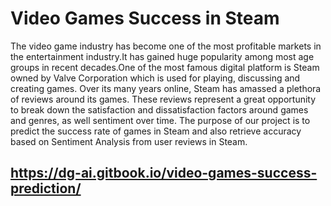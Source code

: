 # Video Games Success in Steam

The video game industry has become one of the most profitable markets in the entertainment industry.It has gained huge popularity among most age groups in recent decades.One of the most famous digital platform is Steam owned by Valve Corporation which is used for playing, discussing and creating games.
Over its many years online, Steam has amassed a plethora of reviews around its games. These reviews represent a great opportunity to break down the satisfaction and dissatisfaction factors around games and genres, as well sentiment over time.
The purpose of our project is to predict the success rate of games in Steam and also retrieve accuracy based on Sentiment Analysis from user reviews in Steam.
## https://dg-ai.gitbook.io/video-games-success-prediction/
